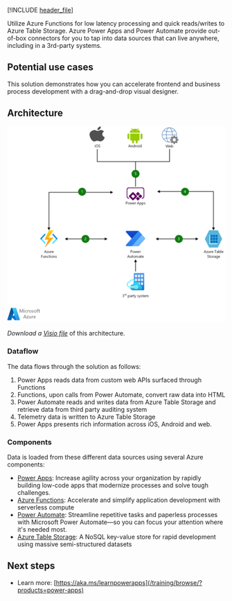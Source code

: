 [!INCLUDE [header_file](../../../includes/sol-idea-header.md)]

Utilize Azure Functions for low latency processing and quick reads/writes to Azure Table Storage. Azure Power Apps and Power Automate provide out-of-box connectors for you to tap into data sources that can live anywhere, including in a 3rd-party systems.

## Potential use cases

This solution demonstrates how you can accelerate frontend and business process development with a drag-and-drop visual designer.

## Architecture

![Architecture Diagram](../media/front-end.png)

*Download a [Visio file](https://arch-center.azureedge.net/front-end.vsdx)* of this architecture.

### Dataflow

The data flows through the solution as follows:

1. Power Apps reads data from custom web APIs surfaced through Functions
1. Functions, upon calls from Power Automate, convert raw data into HTML
1. Power Automate reads and writes data from Azure Table Storage and retrieve data from third party auditing system
1. Telemetry data is written to Azure Table Storage
1. Power Apps presents rich information across iOS, Android and web.

### Components

Data is loaded from these different data sources using several Azure components:

- [Power Apps](https://powerapps.microsoft.com): Increase agility across your organization by rapidly building low-code apps that modernize processes and solve tough challenges.
- [Azure Functions](https://azure.microsoft.com/services/functions): Accelerate and simplify application development with serverless compute
- [Power Automate](https://flow.microsoft.com): Streamline repetitive tasks and paperless processes with Microsoft Power Automate—so you can focus your attention where it's needed most.
- [Azure Table Storage](https://azure.microsoft.com/services/storage/tables): A NoSQL key-value store for rapid development using massive semi-structured datasets

## Next steps

- Learn more: [https://aka.ms/learnpowerapps](/training/browse/?products=power-apps)
